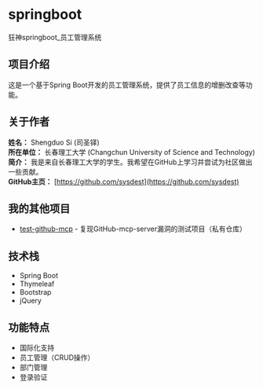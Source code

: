 # springboot
狂神springboot_员工管理系统

## 项目介绍
这是一个基于Spring Boot开发的员工管理系统，提供了员工信息的增删改查等功能。

## 关于作者
**姓名：** Shengduo Si (司圣铎)  
**所在单位：** 长春理工大学 (Changchun University of Science and Technology)  
**简介：** 我是来自长春理工大学的学生。我希望在GitHub上学习并尝试为社区做出一些贡献。  
**GitHub主页：** [https://github.com/sysdest](https://github.com/sysdest)  

## 我的其他项目
* [test-github-mcp](https://github.com/sysdest/test-github-mcp) - 复现GitHub-mcp-server漏洞的测试项目（私有仓库）

## 技术栈
* Spring Boot
* Thymeleaf
* Bootstrap
* jQuery

## 功能特点
* 国际化支持
* 员工管理（CRUD操作）
* 部门管理
* 登录验证